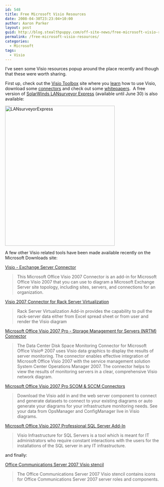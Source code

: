 ```yaml
---
id: 548
title: Free Microsoft Visio Resources
date: 2008-04-30T23:23:04+10:00
author: Aaron Parker
layout: post
guid: http://blog.stealthpuppy.com/off-site-news/free-microsoft-visio-resources
permalink: /free-microsoft-visio-resources/
categories:
  - Microsoft
tags:
  - Visio
---
```

I&#8217;ve seen some Visio resources popup around the place recently and though that these were worth sharing.

First up, check out the [Visio Toolbox](http://visiotoolbox.com) site where you [learn](http://visiotoolbox.com/traininglanding.aspx) how to use Visio, download some [connectors](http://visiotoolbox.com/downloads.aspx?resourceid=2) and check out some [whitepapers](http://visiotoolbox.com/downloads.aspx?resourceid=2).&#160; A free version of [SolarWinds LANsurveyor Express](http://www.solarwinds.com/visio_promo/index.aspx?CMP=LEC-Visio-Toolbox-HP-LSE-DL) (available until June 30) is also available:

<img border="0" alt="LANsurveyorExpress" src="http://stealthpuppy.com/wp-content/uploads/2008/04/lansurveyorexpress.png" width="359" height="459" /> 

A few other Visio related tools have been made available recently on the Microsoft Downloads site:

[Visio - Exchange Server Connector](http://www.microsoft.com/downloads/details.aspx?FamilyID=0140bc6d-1c51-41f6-a473-d0e04690ee5e&DisplayLang=en)

> This Microsoft Office Visio 2007 Connector is an add-in for Microsoft Office Visio 2007 that you can use to diagram a Microsoft Exchange Server site topology, including sites, servers, and connections for an organization.

[Visio 2007 Connector for Rack Server Virtualization](http://www.microsoft.com/downloads/details.aspx?FamilyID=3250331a-0116-4064-92d1-50b9b0727b75&DisplayLang=en)

> Rack Server Virtualization Add-in provides the capability to pull the rack-server data either from Excel spread sheet or from user and render the Visio diagram

[Microsoft Office Visio 2007 Pro - Storage Management for Servers (NRTM) Connector](http://www.microsoft.com/downloads/details.aspx?FamilyID=b3ee9327-e393-4718-a3b4-6bc860b65634&DisplayLang=en)

> The Data Center Disk Space Monitoring Connector for Microsoft Office Visio&#174; 2007 uses Visio data graphics to display the results of server monitoring. The connector enables effective integration of Microsoft Office Visio 2007 with the service management solution System Center Operations Manager 2007. The connector helps to view the results of monitoring servers in a clear, comprehensive Visio network diagram.

[Microsoft Office Visio 2007 Pro SCOM & SCCM Connectors](http://www.microsoft.com/downloads/details.aspx?FamilyID=521b3884-1eda-4b9d-8ad7-67d00fe9ce8a&DisplayLang=en)

> Download the Visio add in and the web server component to connect and generate datasets to connect to your existing diagrams or auto generate your diagrams for your infrastructure monitoring needs. See your data from OpsManager and ConfigManager live in Visio diagrams.

[Microsoft Office Visio 2007 Professional SQL Server Add-In](http://www.microsoft.com/downloads/details.aspx?FamilyID=779561de-c704-4584-80ac-7e4348c927c0&DisplayLang=en)

> Visio Infrastructure for SQL Servers is a tool which is meant for IT administrators who require constant interactions with the users for the installations of the SQL server in any IT infrastructure.

and finally:

[Office Communications Server 2007 Visio stencil](http://www.microsoft.com/downloads/details.aspx?FamilyID=543705f6-d02a-436e-8b34-5c796550022a&DisplayLang=en)

> The Office Communications Server 2007 Visio stencil contains icons for Office Communications Server 2007 server roles and components.